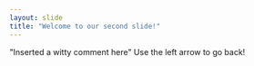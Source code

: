 ```yaml
---
layout: slide
title: "Welcome to our second slide!"
---
```

"Inserted a witty comment here"
Use the left arrow to go back!
